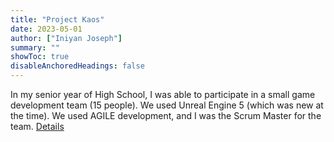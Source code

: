 ```yaml
---
title: "Project Kaos"
date: 2023-05-01
author: ["Iniyan Joseph"]
summary: ""
showToc: true
disableAnchoredHeadings: false
---
```

In my senior year of High School, I was able to participate in a small game development team (15 people). We used Unreal Engine 5 (which was new at the time). We used AGILE development, and I was the Scrum Master for the team. 
[Details](https://sites.google.com/k12.friscoisd.org/projectkaos/dev-team)
